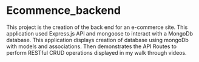 # Ecommence_backend
This project is the creation of the back end for an e-commerce site. This application used Express.js API and mongoose to interact with a MongoDb database. This application displays creation of database using mongoDb with models and associations. Then demonstrates the API Routes to perform RESTful CRUD operations displayed in my walk through videos.

